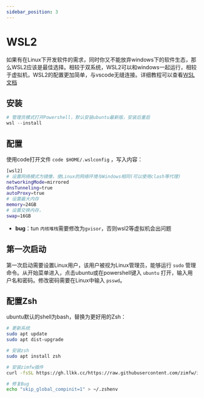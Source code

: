 ```yaml
---
sidebar_position: 3
---
```


# WSL2
如果有在Linux下开发软件的需求，同时你又不能放弃windows下的软件生态，那么WSL2应该是最佳选择。相较于双系统，WSL2可以和windows一起运行，相较于虚拟机，WSL2的配置更加简单，与vscode无缝连接。详细教程可以查看[WSL文档](https://learn.microsoft.com/zh-cn/windows/wsl/setup/environment)

## 安装
```powershell
# 管理员模式打开Powershell，默认安装ubuntu最新版，安装后重启
wsl --install
```

## 配置
使用code打开文件 `code $HOME/.wslconfig` ，写入内容：
```sh title="$HOME/.wslconfig"
[wsl2]
# 设置网络模式为镜像，使Linux的网络环境与Windows相同(可以使用clash等代理)
networkingMode=mirrored
dnsTunneling=true
autoProxy=true
# 设置最大内存
memory=24GB
# 设置交换内存，
swap=16GB
```

- **bug**：tun `内核堆栈`需要修改为`gvisor`，否则wsl2等虚拟机会出问题

## 第一次启动
第一次启动需要设置Linux用户，该用户被视为Linux管理员，能够运行 `sudo` 管理命令。从开始菜单进入，点击ubuntu或在powershell键入 `ubuntu` 打开，输入用户名和密码。修改密码需要在Linux中输入 `psswd`。

## 配置Zsh
ubuntu默认的shell为bash，替换为更好用的Zsh：
```sh
# 更新系统
sudo apt update
sudo apt dist-upgrade

# 安装zsh
sudo apt install zsh

# 安装zimfw插件
curl -fsSL https://gh.llkk.cc/https://raw.githubusercontent.com/zimfw/install/master/install.zsh | zsh

# 修复Bug
echo "skip_global_compinit=1" > ~/.zshenv
```